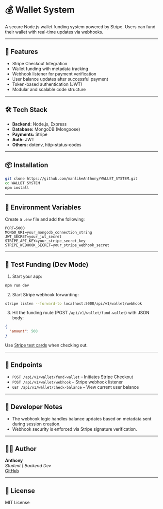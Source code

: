 
# 💰 Wallet System

A secure Node.js wallet funding system powered by Stripe. Users can fund their wallet with real-time updates via webhooks.

---

## 🚀 Features

- Stripe Checkout Integration  
- Wallet funding with metadata tracking  
- Webhook listener for payment verification  
- User balance updates after successful payment  
- Token-based authentication (JWT)  
- Modular and scalable code structure  

---

## 🛠️ Tech Stack

- **Backend:** Node.js, Express  
- **Database:** MongoDB (Mongoose)  
- **Payments:** Stripe  
- **Auth:** JWT  
- **Others:** dotenv, http-status-codes  

---

## 📦 Installation

```bash
git clone https://github.com/manlikeAnthony/WALLET_SYSTEM.git
cd WALLET_SYSTEM
npm install
```

---

## 🔐 Environment Variables

Create a `.env` file and add the following:

```env
PORT=5000
MONGO_URI=your_mongodb_connection_string
JWT_SECRET=your_jwt_secret
STRIPE_API_KEY=your_stripe_secret_key
STRIPE_WEBHOOK_SECRET=your_stripe_webhook_secret
```

---

## 🧪 Test Funding (Dev Mode)

1. Start your app:

```bash
npm run dev
```

2. Start Stripe webhook forwarding:

```bash
stripe listen --forward-to localhost:5000/api/v1/wallet/webhook
```

3. Hit the funding route (POST `/api/v1/wallet/fund-wallet`) with JSON body:

```json
{
  "amount": 500
}
```

Use [Stripe test cards](https://stripe.com/docs/testing) when checking out.

---

## 📂 Endpoints

- `POST /api/v1/wallet/fund-wallet` – Initiates Stripe Checkout  
- `POST /api/v1/wallet/webhook` – Stripe webhook listener  
- `GET /api/v1/wallet/check-balance` – View current user balance  

---

## 🧠 Developer Notes

- The webhook logic handles balance updates based on metadata sent during session creation.  
- Webhook security is enforced via Stripe signature verification.

---

## 👨‍💻 Author

**Anthony**  
_Student | Backend Dev_  
[GitHub](https://github.com/manlikeAnthony)

---

## 🧾 License

MIT License
```

